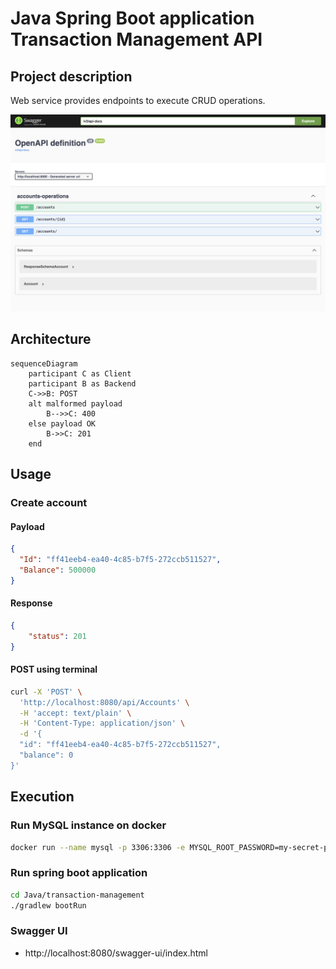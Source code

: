 # Java Spring Boot application Transaction Management API

## Project description
Web service provides endpoints to execute CRUD operations.

<img src=pic.PNG alt="Swagger UI">

## Architecture

```mermaid
sequenceDiagram
    participant C as Client
    participant B as Backend
    C->>B: POST
    alt malformed payload
        B-->>C: 400
    else payload OK
        B->>C: 201
    end
```

## Usage

### Create account
#### Payload
```json
{
  "Id": "ff41eeb4-ea40-4c85-b7f5-272ccb511527",
  "Balance": 500000
}
```

#### Response
```json
{
    "status": 201
}
```

#### POST using terminal

```bash
curl -X 'POST' \
  'http://localhost:8080/api/Accounts' \
  -H 'accept: text/plain' \
  -H 'Content-Type: application/json' \
  -d '{
  "id": "ff41eeb4-ea40-4c85-b7f5-272ccb511527",
  "balance": 0
}'
```

## Execution

### Run MySQL instance on docker

```bash
docker run --name mysql -p 3306:3306 -e MYSQL_ROOT_PASSWORD=my-secret-pw -d mysql
```
 
### Run spring boot application

```bash 
cd Java/transaction-management
./gradlew bootRun
```

### Swagger UI

- http://localhost:8080/swagger-ui/index.html